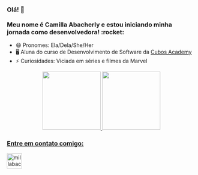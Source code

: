 <div text_color="800808">
<h3> 
  Olá! 👋 
  <br><br> 
  Meu nome é Camilla Abacherly e estou iniciando minha jornada como desenvolvedora! :rocket: </p> </h2>
  
</div>

- 😄 Pronomes: Ela/Dela/She/Her
- 🖥️ Aluna do curso de Desenvolvimento de Software da [Cubos Academy](https://cubos.academy/ "Cubos Academy") 
- ⚡ Curiosidades: Viciada em séries e filmes da Marvel
  
<div align="center">
  <a href="https://github.com/millabacherly">
  <img height="155em" src="https://github-readme-stats.vercel.app/api?username=millabacherly&show_icons=true&theme=radical&include_all_commits=true&count_private=true"/>
  <img height="155em" src="https://github-readme-stats.vercel.app/api/top-langs/?username=millabacherly&layout=compact&langs_count=7&theme=radical"/>
</div>

 
 <h3 align="left">Entre em contato comigo:</h3>
  <p align="left">
   <a href="https://www.linkedin.com/in/camilla-abacherly-barboza/" target="blank"><img align="center" src="https://cdn-icons-png.flaticon.com/512/174/174857.png" alt="millabacherly" height="40" width="40" /></a>
</p>
 



<!--
**millabacherly/millabacherly** is a ✨ _special_ ✨ repository because its `README.md` (this file) appears on your GitHub profile.

Here are some ideas to get you started:

- 🔭 I’m currently working on ...
- 🌱 I’m currently learning ...
- 👯 I’m looking to collaborate on ...
- 🤔 I’m looking for help with ...
- 💬 Ask me about ...
- 📫 How to reach me: ...
- 😄 Pronouns: ...
- ⚡ Fun fact: ...
-->
